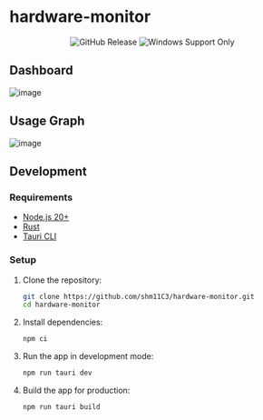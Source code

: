 # hardware-monitor

<p align="center">
  <img alt="GitHub Release" src="https://img.shields.io/github/v/release/shm11C3/hardware-monitor?include_prereleases&display_name=release">

  <img alt="Windows Support Only" src="https://img.shields.io/badge/platform-Windows-blue?logo=windows&style=flat-square">
</p>


## Dashboard

![image](https://github.com/user-attachments/assets/9a2bf54f-d6e5-4c20-b0e4-f249fd5b8433)

## Usage Graph

![image](https://github.com/user-attachments/assets/b8fa7d67-a015-487f-aeb4-f43306d28f54)


## Development

### Requirements

- [Node.js 20+](https://nodejs.org/)
- [Rust](https://www.rust-lang.org/)
- [Tauri CLI](https://tauri.app/v1/guides/getting-started/prerequisites)

### Setup

1. Clone the repository:

   ```bash
   git clone https://github.com/shm11C3/hardware-monitor.git
   cd hardware-monitor
   ```

2. Install dependencies:

   ```bash
   npm ci
   ```

3. Run the app in development mode:

   ```bash
   npm run tauri dev
   ```

4. Build the app for production:

   ```bash
   npm run tauri build
   ```
